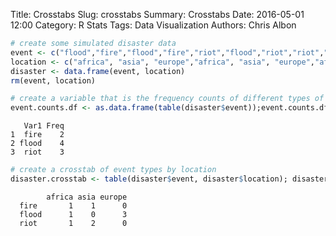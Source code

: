 Title: Crosstabs
Slug: crosstabs
Summary: Crosstabs
Date: 2016-05-01 12:00
Category: R Stats
Tags: Data Visualization
Authors: Chris Albon




```R
# create some simulated disaster data
event <- c("flood","fire","flood","fire","riot","flood","riot","riot","flood");
location <- c("africa", "asia", "europe","africa", "asia", "europe","africa", "asia", "europe")
disaster <- data.frame(event, location)
rm(event, location)
```


```R
# create a variable that is the frequency counts of different types of disaster events
event.counts.df <- as.data.frame(table(disaster$event));event.counts.df
```




       Var1 Freq
    1  fire    2
    2 flood    4
    3  riot    3




```R
# create a crosstab of event types by location
disaster.crosstab <- table(disaster$event, disaster$location); disaster.crosstab
```





            africa asia europe
      fire       1    1      0
      flood      1    0      3
      riot       1    2      0
